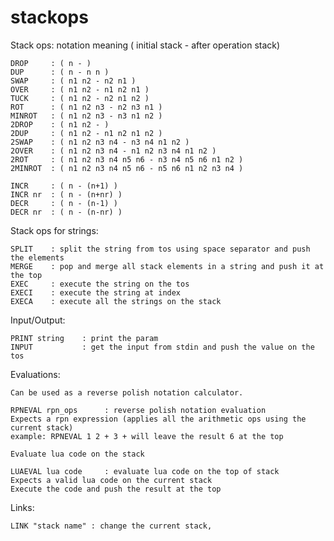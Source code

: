 # stackops

Stack ops:
notation meaning ( initial stack - after operation stack)

    DROP     : ( n - )
    DUP      : ( n - n n )
    SWAP     : ( n1 n2 - n2 n1 )
    OVER     : ( n1 n2 - n1 n2 n1 )
    TUCK     : ( n1 n2 - n2 n1 n2 )
    ROT      : ( n1 n2 n3 - n2 n3 n1 )
    MINROT   : ( n1 n2 n3 - n3 n1 n2 )
    2DROP    : ( n1 n2 - )
    2DUP     : ( n1 n2 - n1 n2 n1 n2 )
    2SWAP    : ( n1 n2 n3 n4 - n3 n4 n1 n2 )
    2OVER    : ( n1 n2 n3 n4 - n1 n2 n3 n4 n1 n2 )
    2ROT     : ( n1 n2 n3 n4 n5 n6 - n3 n4 n5 n6 n1 n2 )
    2MINROT  : ( n1 n2 n3 n4 n5 n6 - n5 n6 n1 n2 n3 n4 )

    INCR     : ( n - (n+1) )
    INCR nr  : ( n - (n+nr) )
    DECR     : ( n - (n-1) )
    DECR nr  : ( n - (n-nr) )

Stack ops for strings:

    SPLIT    : split the string from tos using space separator and push the elements
    MERGE    : pop and merge all stack elements in a string and push it at the top
    EXEC     : execute the string on the tos
    EXECI    : execute the string at index
    EXECA    : execute all the strings on the stack

Input/Output:

    PRINT string    : print the param
    INPUT           : get the input from stdin and push the value on the tos

Evaluations:

    Can be used as a reverse polish notation calculator.

    RPNEVAL rpn_ops      : reverse polish notation evaluation
    Expects a rpn expression (applies all the arithmetic ops using the current stack)
    example: RPNEVAL 1 2 + 3 + will leave the result 6 at the top

    Evaluate lua code on the stack

    LUAEVAL lua code     : evaluate lua code on the top of stack
    Expects a valid lua code on the current stack
    Execute the code and push the result at the top

Links:

    LINK "stack name" : change the current stack, 
